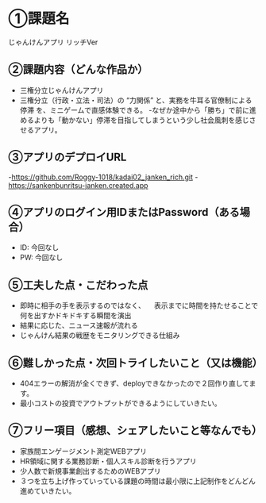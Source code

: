 # ①課題名
じゃんけんアプリ リッチVer

## ②課題内容（どんな作品か）
- 三権分立じゃんけんアプリ
- 三権分立（行政・立法・司法）の “力関係” と、実務を牛耳る官僚制による 停滞 を、ミニゲームで直感体験できる。
-なぜか途中から「勝ち」で前に進めるよりも「動かない」停滞を目指してしまうという少し社会風刺を感じさせるアプリ。
## ③アプリのデプロイURL
-https://github.com/Roggy-1018/kadai02_janken_rich.git
-https://sankenbunritsu-janken.created.app

## ④アプリのログイン用IDまたはPassword（ある場合）
- ID: 今回なし
- PW: 今回なし

## ⑤工夫した点・こだわった点
- 即時に相手の手を表示するのではなく、
　表示までに時間を持たせることで何を出すかドキドキする瞬間を演出
- 結果に応じた、ニュース速報が流れる
- じゃんけん結果の戦歴をモニタリングできる仕組み

## ⑥難しかった点・次回トライしたいこと（又は機能）
- 404エラーの解消が全くできず、deployできなかったので２回作り直してます。　
- 最小コストの投資でアウトプットができるようにしていきたい。


## ⑦フリー項目（感想、シェアしたいこと等なんでも）
- 家族間エンゲージメント測定WEBアプリ
- HR領域に関する業務診断・個人スキル診断を行うアプリ
- 少人数で新規事業創出するためのWEBアプリ
- ３つを立ち上げ作っていっている課題の時間は最小限に上記制作をどんどん進めていきたい。


